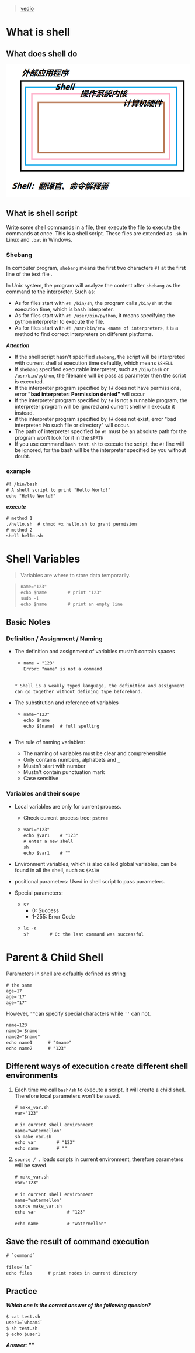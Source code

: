 > [vedio](https://www.bilibili.com/video/BV1Aa411e7Rg)

# What is shell

## What does shell do

![What_is_shell](README.assets/What_is_shell.png)



## What is shell script

Write some shell commands in a file, then execute the file to execute the commands at once. This is a shell script. These files are extended as `.sh` in Linux and `.bat` in Windows.

### Shebang

In computer program, `shebang` means the first two characters `#!` at the first line of the text file .

In Unix system, the program will analyze the content after `shebang` as the command to the interpreter. Such as:

*	As for files start with `#! /bin/sh`, the program calls `/bin/sh` at the execution time, which is bash interpreter.
*	As for files start with `#! /user/bin/python`, it means specifying the python interpreter to execute the file.
*	As for files start with `#! /usr/bin/env <name of interpreter>`, it is a method to find correct interpreters on different platforms.

***Attention***

* If the shell script hasn't specified `shebang`, the script will be interpreted with current shell at execution time defaultly, which means `$SHELL`
* If `shebang` specified executable interpreter, such as `/bin/bash` or `/usr/bin/python`, the filename will be pass as parameter then the script is executed.
* If the interpreter program specified by `!#` does not have permissions, error **"bad interpreter: Permission denied"** will occur
* If the interpreter program specified by `!#` is not a runnable program, the interpreter program will be ignored and current shell will execute it instead.
* if the interpreter program specified by `!#` does not exist, error "bad interpreter: No such file or directory" will occur.
* The path of interpreter specified by `#!` must be an absolute path for the program won't look for it in the `$PATH`
* If you use command `bash test.sh` to execute the script, the `#!` line will be ignored, for the bash will be the interpreter specified by you without doubt.

### example

```shell
#! /bin/bash
# A shell script to print "Hello World!"
echo "Hello World!"
```

***execute***
```shell
# method 1
./hello.sh	# chmod +x hello.sh to grant permision
# method 2
shell hello.sh
```

# Shell Variables

> Variables are where to store data temporarily.

> ```shell
> name="123"
> echo $name		# print "123"
> sudo -i
> echo $name		# print an empty line
> ```

## Basic Notes

### Definition / Assignment / Naming

* The definition and assignment of variables mustn't contain spaces
	* ```shell
	  name = "123"
	  Error: "name" is not a command
	```
	
	* Shell is a weakly typed language, the definition and assignment can go together without defining type beforehand.
* The substitution and reference of variables
	* ```shell
	  name="123"
	  echo $name
	  echo ${name}	# full spelling
	```
* The rule of naming variables:

	* The naming of variables must be clear and comprehensible 
	* Only contains numbers, alphabets and `_`
	* Mustn't start with number
	* Mustn't contain punctuation mark
	* Case sensitive


### Variables and their scope

* Local variables are only for current process.

	* Check current process tree: `pstree`
	* ```shell
	  var1="123"
	  echo $var1	# "123"
	  # enter a new shell
	  sh
	  echo $var1	# ""
	  ```
* Environment variables, which is also called global variables, can be found in all the shell, such as `$PATH`
* positional parameters: Used in shell script to pass parameters.
* Special parameters:

	* `$?`
		* 0: Success
		* 1-255: Error Code
	* ```shell
	  ls -s
	  $?		# 0: the last command was successful
	  ```
# Parent & Child Shell

Parameters in shell are defaultly defined as string

```shell
# the same
age=17
age='17'
age="17"
```

However, `""`can specify special characters while `''` can not.

```shell
name=123
name1='$name'
name2="$name"
echo name1		# "$name"
echo name2		# "123"
```

## Different ways of execution create different shell environments

1.	Each time we call `bash/sh` to execute a script, it will create a child shell. Therefore local parameters won't be saved.

	```shell
	# make_var.sh
	var="123"

	# in current shell environment
	name="watermellon"
	sh make_var.sh
	echo var		# "123"
	echo name		# ""
	```

2.	`source / .` loads scripts in current environment, therefore parameters will be saved.
	
	```shell
	# make_var.sh
	var="123"

	# in current shell environment
	name="watermellon"
	source make_var.sh
	echo var			# "123"

	echo name			# "watermellon"
	```

## Save the result of command execution

```shell
# `command`

files=`ls`
echo files		# print nodes in current directory
```

## Practice

***Which one is the correct answer of the following quesion?***

```shell
$ cat test.sh
user1=`whoami`
$ sh test.sh
$ echo $user1
```

***Answer: ""***
